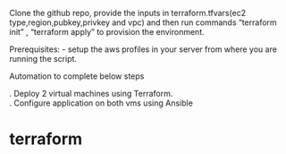 Clone the github repo, provide the inputs in terraform.tfvars(ec2 type,region,pubkey,privkey and vpc) and  then run commands “terraform init” , “terraform apply” to provision the environment.

Prerequisites: - setup the aws profiles in your server from where you are running the script.

Automation to complete below steps

.         Deploy 2 virtual machines using Terraform.                                              
.         Configure application on both vms using Ansible
# terraform
